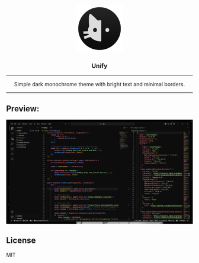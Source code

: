 <p align="center">
  <img height="128" src="./logo_small.png"></img>
  <h3 align="center">Unify</h3>
</p>
<hr>

<p align="center">Simple dark monochrome theme with bright text and minimal borders.</p>

<hr>

## Preview:
<img src="./preview.png"></img>

## License

MIT
